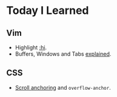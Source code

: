 # Today I Learned

## Vim

- Highlight [:hi](entries/2020-07-31-hi.md).
- Buffers, Windows and Tabs [explained](entries/2021-03-09-buffers-windows-tabs.md).

## CSS

- [Scroll anchoring](./entries/2020-08-05-overflow-anchor.md) and `overflow-anchor`.
